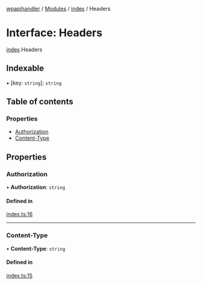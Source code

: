 [wpapihandler](../README.md) / [Modules](../modules.md) / [index](../modules/index.md) / Headers

# Interface: Headers

[index](../modules/index.md).Headers

## Indexable

▪ [key: `string`]: `string`

## Table of contents

### Properties

- [Authorization](index.Headers.md#authorization)
- [Content-Type](index.Headers.md#content-type)

## Properties

### Authorization

• **Authorization**: `string`

#### Defined in

[index.ts:16](https://github.com/MichaelGloessl04/wpapihandler/blob/e0b843b/index.ts#L16)

___

### Content-Type

• **Content-Type**: `string`

#### Defined in

[index.ts:15](https://github.com/MichaelGloessl04/wpapihandler/blob/e0b843b/index.ts#L15)
